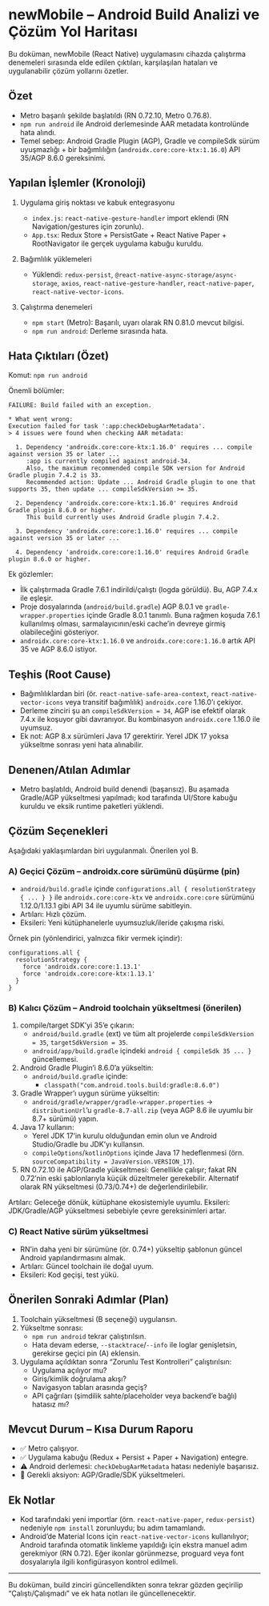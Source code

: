 # newMobile – Android Build Analizi ve Çözüm Yol Haritası

Bu doküman, newMobile (React Native) uygulamasını cihazda çalıştırma denemeleri sırasında elde edilen çıktıları, karşılaşılan hataları ve uygulanabilir çözüm yollarını özetler.

## Özet
- Metro başarılı şekilde başlatıldı (RN 0.72.10, Metro 0.76.8).
- `npm run android` ile Android derlemesinde AAR metadata kontrolünde hata alındı.
- Temel sebep: Android Gradle Plugin (AGP), Gradle ve compileSdk sürüm uyuşmazlığı + bir bağımlılığın (`androidx.core:core-ktx:1.16.0`) API 35/AGP 8.6.0 gereksinimi.

## Yapılan İşlemler (Kronoloji)
1) Uygulama giriş noktası ve kabuk entegrasyonu
   - `index.js`: `react-native-gesture-handler` import eklendi (RN Navigation/gestures için zorunlu).
   - `App.tsx`: Redux Store + PersistGate + React Native Paper + RootNavigator ile gerçek uygulama kabuğu kuruldu.

2) Bağımlılık yüklemeleri
   - Yüklendi: `redux-persist`, `@react-native-async-storage/async-storage`, `axios`, `react-native-gesture-handler`, `react-native-paper`, `react-native-vector-icons`.

3) Çalıştırma denemeleri
   - `npm start` (Metro): Başarılı, uyarı olarak RN 0.81.0 mevcut bilgisi.
   - `npm run android`: Derleme sırasında hata.

## Hata Çıktıları (Özet)
Komut: `npm run android`

Önemli bölümler:
```
FAILURE: Build failed with an exception.

* What went wrong:
Execution failed for task ':app:checkDebugAarMetadata'.
> 4 issues were found when checking AAR metadata:

  1. Dependency 'androidx.core:core-ktx:1.16.0' requires ... compile against version 35 or later ...
     :app is currently compiled against android-34.
     Also, the maximum recommended compile SDK version for Android Gradle plugin 7.4.2 is 33.
     Recommended action: Update ... Android Gradle plugin to one that supports 35, then update ... compileSdkVersion >= 35.

  2. Dependency 'androidx.core:core-ktx:1.16.0' requires Android Gradle plugin 8.6.0 or higher.
     This build currently uses Android Gradle plugin 7.4.2.

  3. Dependency 'androidx.core:core:1.16.0' requires ... compile against version 35 or later ...

  4. Dependency 'androidx.core:core:1.16.0' requires Android Gradle plugin 8.6.0 or higher.
```
Ek gözlemler:
- İlk çalıştırmada Gradle 7.6.1 indirildi/çalıştı (logda görüldü). Bu, AGP 7.4.x ile eşleşir.
- Proje dosyalarında (`android/build.gradle`) AGP 8.0.1 ve `gradle-wrapper.properties` içinde Gradle 8.0.1 tanımlı. Buna rağmen koşuda 7.6.1 kullanılmış olması, sarmalayıcının/eski cache’in devreye girmiş olabileceğini gösteriyor.
- `androidx.core:core-ktx:1.16.0` ve `androidx.core:core:1.16.0` artık API 35 ve AGP 8.6.0 istiyor.

## Teşhis (Root Cause)
- Bağımlılıklardan biri (ör. `react-native-safe-area-context`, `react-native-vector-icons` veya transitif bağımlılık) `androidx.core` 1.16.0’ı çekiyor.
- Derleme zinciri şu an `compileSdkVersion = 34`, AGP ise efektif olarak 7.4.x ile koşuyor gibi davranıyor. Bu kombinasyon `androidx.core` 1.16.0 ile uyumsuz.
- Ek not: AGP 8.x sürümleri Java 17 gerektirir. Yerel JDK 17 yoksa yükseltme sonrası yeni hata alınabilir.

## Denenen/Atılan Adımlar
- Metro başlatıldı, Android build denendi (başarısız). Bu aşamada Gradle/AGP yükseltmesi yapılmadı; kod tarafında UI/Store kabuğu kuruldu ve eksik runtime paketleri yüklendi.

## Çözüm Seçenekleri
Aşağıdaki yaklaşımlardan biri uygulanmalı. Önerilen yol B.

### A) Geçici Çözüm – androidx.core sürümünü düşürme (pin)
- `android/build.gradle` içinde `configurations.all { resolutionStrategy { ... } }` ile `androidx.core:core-ktx` ve `androidx.core:core` sürümünü 1.12.0/1.13.1 gibi API 34 ile uyumlu sürüme sabitleyin.
- Artıları: Hızlı çözüm.
- Eksileri: Yeni kütüphanelerle uyumsuzluk/ileride çakışma riski.

Örnek pin (yönlendirici, yalnızca fikir vermek içindir):
```
configurations.all {
  resolutionStrategy {
    force 'androidx.core:core:1.13.1'
    force 'androidx.core:core-ktx:1.13.1'
  }
}
```

### B) Kalıcı Çözüm – Android toolchain yükseltmesi (önerilen)
1) compile/target SDK’yi 35’e çıkarın:
   - `android/build.gradle` (ext) ve tüm alt projelerde `compileSdkVersion = 35`, `targetSdkVersion = 35`.
   - `android/app/build.gradle` içindeki `android { compileSdk 35 ... }` güncellemesi.
2) Android Gradle Plugin’i 8.6.0’a yükseltin:
   - `android/build.gradle` içinde:
     - `classpath("com.android.tools.build:gradle:8.6.0")`
3) Gradle Wrapper’ı uygun sürüme yükseltin:
   - `android/gradle/wrapper/gradle-wrapper.properties` → `distributionUrl`’u `gradle-8.7-all.zip` (veya AGP 8.6 ile uyumlu bir 8.7+ sürümü) yapın.
4) Java 17 kullanın:
   - Yerel JDK 17’in kurulu olduğundan emin olun ve Android Studio/Gradle bu JDK’yı kullansın.
   - `compileOptions`/`kotlinOptions` içinde Java 17 hedeflenmesi (örn. `sourceCompatibility = JavaVersion.VERSION_17`).
5) RN 0.72.10 ile AGP/Gradle yükseltmesi: Genellikle çalışır; fakat RN 0.72’nin eski şablonlarıyla küçük düzeltmeler gerekebilir. Alternatif olarak RN yükseltmesi (0.73/0.74+) de değerlendirilebilir.

Artıları: Geleceğe dönük, kütüphane ekosistemiyle uyumlu.
Eksileri: JDK/Gradle/AGP yükseltmesi sebebiyle çevre gereksinimleri artar.

### C) React Native sürüm yükseltmesi
- RN’in daha yeni bir sürümüne (ör. 0.74+) yükseltip şablonun güncel Android yapılandırmasını almak.
- Artıları: Güncel toolchain ile doğal uyum.
- Eksileri: Kod geçişi, test yükü.

## Önerilen Sonraki Adımlar (Plan)
1) Toolchain yükseltmesi (B seçeneği) uygulansın.
2) Yükseltme sonrası:
   - `npm run android` tekrar çalıştırılsın.
   - Hata devam ederse, `--stacktrace`/`--info` ile loglar genişletsin, gerekirse geçici pin (A) eklensin.
3) Uygulama açıldıktan sonra “Zorunlu Test Kontrolleri” çalıştırılsın:
   - Uygulama açılıyor mu?
   - Giriş/kimlik doğrulama akışı?
   - Navigasyon tabları arasında geçiş?
   - API çağrıları (şimdilik sahte/placeholder veya backend’e bağlı) hatasız mı?

## Mevcut Durum – Kısa Durum Raporu
- ✅ Metro çalışıyor.
- ✅ Uygulama kabuğu (Redux + Persist + Paper + Navigation) entegre.
- ⚠️ Android derlemesi: `checkDebugAarMetadata` hatası nedeniyle başarısız.
- 🔧 Gerekli aksiyon: AGP/Gradle/SDK yükseltmeleri.

## Ek Notlar
- Kod tarafındaki yeni importlar (örn. `react-native-paper`, `redux-persist`) nedeniyle `npm install` zorunluydu; bu adım tamamlandı.
- Android’de Material Icons için `react-native-vector-icons` kullanılıyor; Android tarafında otomatik linkleme yapıldığı için ekstra manuel adım gerekmiyor (RN 0.72). Eğer ikonlar görünmezse, proguard veya font dosyalarıyla ilgili konfigürasyon kontrol edilmeli.

---
Bu doküman, build zinciri güncellendikten sonra tekrar gözden geçirilip “Çalıştı/Çalışmadı” ve ek hata notları ile güncellenecektir.
